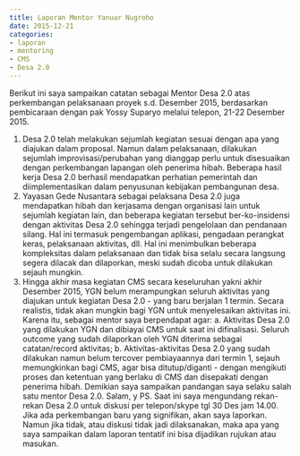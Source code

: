```yaml
---
title: Laporan Mentor Yanuar Nugroho
date: 2015-12-21
categories:
- laporan
- mentoring
- CMS
- Desa 2.0
---
```


Berikut ini saya sampaikan catatan sebagai Mentor Desa 2.0 atas perkembangan pelaksanaan proyek s.d. Desember 2015, berdasarkan pembicaraan dengan pak Yossy Suparyo melalui telepon, 21-22 Desember 2015. 
1. Desa 2.0 telah melakukan sejumlah kegiatan sesuai dengan apa yang diajukan dalam proposal. Namun dalam pelaksanaan, dilakukan sejumlah improvisasi/perubahan yang dianggap perlu untuk disesuaikan dengan perkembangan lapangan oleh penerima hibah. Beberapa hasil kerja Desa 2.0 berhasil mendapatkan perhatian pemerintah dan diimplementasikan dalam penyusunan kebijakan pembangunan desa. 
2. Yayasan Gede Nusantara sebagai pelaksana Desa 2.0 juga mendapatkan hibah dan kerjasama dengan organisasi lain untuk sejumlah kegiatan lain, dan beberapa kegiatan tersebut ber-ko-insidensi dengan aktivitas Desa 2.0 sehingga terjadi pengelolaan dan pendanaan silang. Hal ini termasuk pengembangan aplikasi, pengadaan perangkat keras, pelaksanaan aktivitas, dll. Hal ini menimbulkan beberapa kompleksitas dalam pelaksanaan dan tidak bisa selalu secara langsung segera dilacak dan dilaporkan, meski sudah dicoba untuk dilakukan sejauh mungkin. 
3. Hingga akhir masa kegiatan CMS secara keseluruhan yakni akhir Desember 2015, YGN belum merampungkan seluruh aktivitas yang diajukan untuk kegiatan Desa 2.0 - yang baru berjalan 1 termin. Secara realistis, tidak akan mungkin bagi YGN untuk menyelesaikan aktivitas ini. 
Karena itu, sebagai mentor saya berpendapat agar: 
a. Aktivitas Desa 2.0 yang dilakukan YGN dan dibiayai CMS untuk saat ini difinalisasi. Seluruh outcome yang sudah dilaporkan oleh YGN diterima sebagai catatan/record aktivitas; 
b. Aktivitas-aktivitas Desa 2.0 yang sudah dilakukan namun belum tercover pembiayaannya dari termin 1, sejauh memungkinkan bagi CMS, agar bisa ditutup/diganti - dengan mengikuti proses dan ketentuan yang berlaku di CMS dan disepakati dengan penerima hibah. 
Demikian saya sampaikan pandangan saya selaku salah satu mentor Desa 2.0. 
Salam,
y
PS. Saat ini saya mengundang rekan-rekan Desa 2.0 untuk diskusi per telepon/skype tgl 30 Des jam 14.00. Jika ada perkembangan baru yang signifikan, akan saya laporkan. Namun jika tidak, atau diskusi tidak jadi dilaksanakan, maka apa yang saya sampaikan dalam laporan tentatif ini bisa dijadikan rujukan atau masukan.
